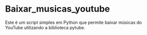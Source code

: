 # Baixar_musicas_youtube
Este é um script simples em Python que permite baixar músicas do YouTube utilizando a biblioteca pytube.
